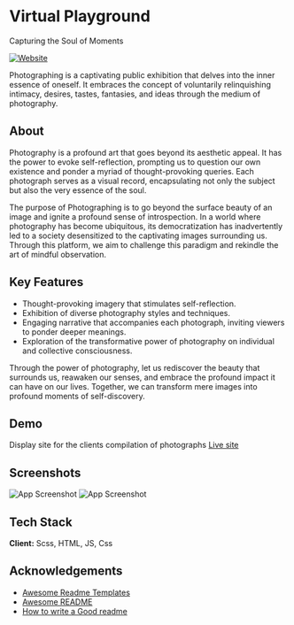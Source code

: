 # Virtual Playground
Capturing the Soul of Moments

[![Website](https://img.shields.io/badge/Website-Live-brightgreen.svg)](https://glittery-kheer-212985.netlify.app/)

Photographing is a captivating public exhibition that delves into the inner essence of oneself. It embraces the concept of voluntarily relinquishing intimacy, desires, tastes, fantasies, and ideas through the medium of photography.

## About

Photography is a profound art that goes beyond its aesthetic appeal. It has the power to evoke self-reflection, prompting us to question our own existence and ponder a myriad of thought-provoking queries. Each photograph serves as a visual record, encapsulating not only the subject but also the very essence of the soul.

The purpose of Photographing is to go beyond the surface beauty of an image and ignite a profound sense of introspection. In a world where photography has become ubiquitous, its democratization has inadvertently led to a society desensitized to the captivating images surrounding us. Through this platform, we aim to challenge this paradigm and rekindle the art of mindful observation.

## Key Features

- Thought-provoking imagery that stimulates self-reflection.
- Exhibition of diverse photography styles and techniques.
- Engaging narrative that accompanies each photograph, inviting viewers to ponder deeper meanings.
- Exploration of the transformative power of photography on individual and collective consciousness.

Through the power of photography, let us rediscover the beauty that surrounds us, reawaken our senses, and embrace the profound impact it can have on our lives. Together, we can transform mere images into profound moments of self-discovery.



## Demo
Display site for the clients compilation of photographs
[Live site](https://glittery-kheer-212985.netlify.app/)

## Screenshots

![App Screenshot](https://i.imgur.com/d072QUG.png)
![App Screenshot](https://i.imgur.com/SIm58oo.png)


## Tech Stack

**Client:** Scss, HTML, JS, Css


## Acknowledgements

 - [Awesome Readme Templates](https://awesomeopensource.com/project/elangosundar/awesome-README-templates)
 - [Awesome README](https://github.com/matiassingers/awesome-readme)
 - [How to write a Good readme](https://bulldogjob.com/news/449-how-to-write-a-good-readme-for-your-github-project)

